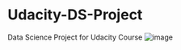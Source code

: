 # Udacity-DS-Project
Data Science Project for Udacity Course
![image](https://user-images.githubusercontent.com/81577625/112874582-1b714d80-9091-11eb-8672-cce46ea71c95.png)
